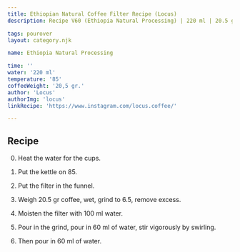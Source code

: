 ```yaml
---
title: Ethiopian Natural Coffee Filter Recipe (Locus)
description: Recipe V60 (Ethiopia Natural Processing) | 220 ml | 20.5 gr

tags: pourover
layout: category.njk

name: Ethiopia Natural Processing

time: ''
water: '220 ml'
temperature: '85'
coffeeWeight: '20,5 gr.'
author: 'Locus'
authorImg: 'locus'
linkRecipe: 'https://www.instagram.com/locus.coffee/'

---
```


## Recipe

0. Heat the water for the cups.

1. Put the kettle on 85.

2. Put the filter in the funnel.

3. Weigh 20.5 gr coffee, wet, grind to 6.5, remove excess.

4. Moisten the filter with 100 ml water.

5. Pour in the grind, pour in 60 ml of water, stir vigorously by swirling.

6. Then pour in 60 ml of water.

<br>


